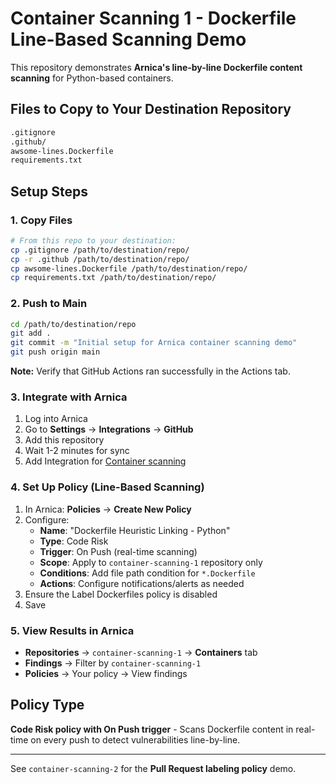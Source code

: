 # Container Scanning 1 - Dockerfile Line-Based Scanning Demo

This repository demonstrates **Arnica's line-by-line Dockerfile content scanning** for Python-based containers.

## Files to Copy to Your Destination Repository

```bash
.gitignore
.github/
awsome-lines.Dockerfile
requirements.txt
```

## Setup Steps

### 1. Copy Files
```bash
# From this repo to your destination:
cp .gitignore /path/to/destination/repo/
cp -r .github /path/to/destination/repo/
cp awsome-lines.Dockerfile /path/to/destination/repo/
cp requirements.txt /path/to/destination/repo/
```

### 2. Push to Main
```bash
cd /path/to/destination/repo
git add .
git commit -m "Initial setup for Arnica container scanning demo"
git push origin main
```

**Note:** Verify that GitHub Actions ran successfully in the Actions tab.

### 3. Integrate with Arnica
1. Log into Arnica
2. Go to **Settings** → **Integrations** → **GitHub**
3. Add this repository
4. Wait 1-2 minutes for sync
5. Add Integration for [Container scanning](https://docs.arnica.io/arnica-documentation/getting-started/container-integrations/ghcr)

### 4. Set Up Policy (Line-Based Scanning)
1. In Arnica: **Policies** → **Create New Policy**
2. Configure:
   - **Name**: "Dockerfile Heuristic Linking - Python"
   - **Type**: Code Risk
   - **Trigger**: On Push (real-time scanning)
   - **Scope**: Apply to `container-scanning-1` repository only
   - **Conditions**: Add file path condition for `*.Dockerfile`
   - **Actions**: Configure notifications/alerts as needed
3. Ensure the Label Dockerfiles policy is disabled
4. Save

### 5. View Results in Arnica
- **Repositories** → `container-scanning-1` → **Containers** tab
- **Findings** → Filter by `container-scanning-1`
- **Policies** → Your policy → View findings

## Policy Type
**Code Risk policy with On Push trigger** - Scans Dockerfile content in real-time on every push to detect vulnerabilities line-by-line.

---

See `container-scanning-2` for the **Pull Request labeling policy** demo.
